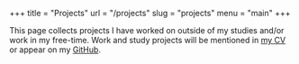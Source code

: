 +++
title = "Projects"
url = "/projects"
slug = "projects"
menu = "main"
+++

This page collects projects I have worked on outside of my studies and/or work
in my free-time. Work and study projects will be mentioned in
[my CV](/cv/GiulioStarace_CV.pdf) or appear on my
[GitHub](https://github.com/thesofakillers).
